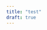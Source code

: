 ```yaml
---
title: "test"
draft: true
---
```

<!DOCTYPE html>
<html lang="en">
<head>
    <meta charset="UTF-8">
    <meta name="viewport" content="width=device-width, initial-scale=1.0">
    <title>Screen and Browser Information</title>
</head>
<body>

<!-- Container for displaying information -->
<div id="info-container"></div>

<script>
    // Function to get and display screen and browser information
    function displayInfo() {
        // Get screen information
        const screenWidth = window.screen.width;
        const screenHeight = window.screen.height;

        // Get browser information
        const browserName = navigator.appName;
        const browserVersion = navigator.appVersion;
		
        // Display information in the container
        const infoContainer = document.getElementById('info-container');
        infoContainer.innerHTML = `
            <p>Screen Size: ${screenWidth} x ${screenHeight}</p>
            <p>Browser: ${browserName} ${browserVersion}</p>
        `;
    }

    // Call the function to display information when the page loads
    displayInfo();
</script>

<div id="ip-container"></div>

<script>
const apiKey = '2559268d50eada'
let lastRequestTime = 0;
	function getIpAddress() {
		const currentTime = Date.now();

    	// Make a request to ipinfo.io to get the user's IP address
    	fetch('https://ipinfo.io?token=2559268d50eada')
        	.then(response => response.json())
        	.then(data => {
            	// Extract and display the IP address from the response
            	const ip = data.ip || 'N/A';
				const city = data.city || 'unknown';
				const infoContainer = document.getElementById('info-container');
				infoContainer.innerHTML = `
				<p>Location: ${city}</p>
				<p>IP Address: ${ip}</p>
				`
        	})
        	.catch(error => console.error('Error:', error));
	}
	getIpAddress();
</script>

</body>
</html>

